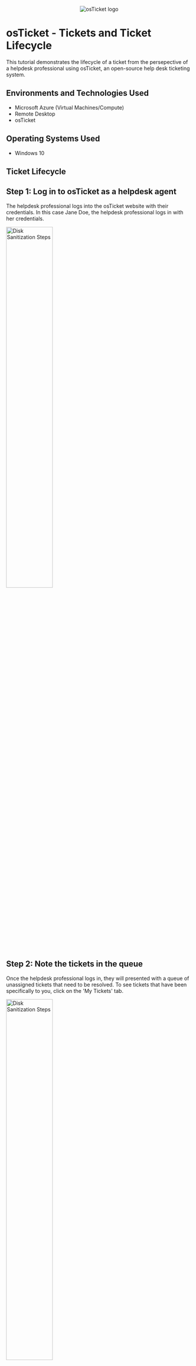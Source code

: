 <p align="center">
<img src="https://i.imgur.com/Clzj7Xs.png" alt="osTicket logo"/>
</p>

<h1>osTicket - Tickets and Ticket Lifecycle</h1>
This tutorial demonstrates the lifecycle of a ticket from the persepective of a helpdesk professional using osTicket, an open-source help desk ticketing system.<br />

<h2>Environments and Technologies Used</h2>

- Microsoft Azure (Virtual Machines/Compute)
- Remote Desktop
- osTicket

<h2>Operating Systems Used </h2>

- Windows 10</b> 


<h2>Ticket Lifecycle</h2>

<h2>Step 1: Log in to osTicket as a helpdesk agent</h2>
<p>
The helpdesk professional logs into the osTicket website with their credentials. In this case Jane Doe, the helpdesk professional logs in with her credentials.  
</p>

<p>
<img src="https://imgur.com/WR9ZTUD.png" width="50%" alt="Disk Sanitization Steps"/>
</p>
<p>

<h2>Step 2: Note the tickets in the queue</h2>

<p>Once the helpdesk professional logs in, they will presented with a queue of unassigned tickets that need to be resolved. To see tickets that have been specifically to you, click on the 'My Tickets' tab.</p>

<p>
<img src="https://imgur.com/n4veNDu.png" width="50%" alt="Disk Sanitization Steps"/>
</p>
<p>

<h2>Step 3: Read the ticket</h2>

<p>The helpdesk professional will read the ticket in order to gather the important details of the issue described by the user. Here the issue is that Adobe is not working.</p>

<p>
<img src="https://imgur.com/5iJZfEg.png" width="50%" alt="Disk Sanitization Steps"/>
</p>
<p>

<h2>Step 4: Assess the priority of the ticket</h2>

<p>When tickets arrive, the priority will often be initially determined by the user, so it may not have been accurately assessed according to the IT department's criteria. Here, we can read that the issue is that Adobe Reader is not working. As a helpdesk professional, you can determine and set the priority. In the image, helpdesk professinal Jane Doe decided that the priority is 'High'.</p>

<p>
<img src="https://imgur.com/ngoXGMw.png" width="50%" alt="Disk Sanitization Steps"/>
</p>
<p>

<h2>Step 5: Assign a ticket to an IT professional</h2>

<p>Either the queue manager or the helpdesk professional will decide who the ticket will be resolved by. They will assign the ticket to that individual. In this case, the ticket is assigned to 'Ben Lawson'. You can send the IT professional quick note as well at this point.</p>

<p>
<img src="https://imgur.com/lmtGOcF.png" width="50%" alt="Disk Sanitization Steps"/>
</p>
<p>

<p>
<img src="https://imgur.com/0Wk4l2Q.png" width="50%" alt="Disk Sanitization Steps"/>
</p>
<p>

<h2>Step 6: Determine the Service Level Agreement (SLA) level</h2>

<p>A Service Level Agreement is essentially a target for how long the ticekt will be open. Your company's will have guidelines to help you to determine this. In the image, we can see that the help desk professional has determined that Adobe not working is a Severity B, or mid-level problem.</p>

<p>
<img src="https://imgur.com/xs3Pw6v.png" width="50%" alt="Disk Sanitization Steps"/>
</p>
<p>

<p>
<img src="https://imgur.com/VxQmxM6.png" width="50%" alt="Disk Sanitization Steps"/>
</p>
<p>

<h2>Step 7: Notify the user who created the ticket</h2>

<p>Let the user who created the ticket know that you are taking action to resolve the problem. Inform them about any pertinent details, for example, how long it might take to resolve. In the image below, we see that Jane Doe informs, Ken, the user, that she has assigned the ticket and that Ken can expect the problem to be resolved within one hour.</p>

<p>
<img src="https://imgur.com/49f14xj.png" width="50%" alt="Disk Sanitization Steps"/>
</p>
<p>

<h2>Step 8: The Assigned IT Professional will fix the issue</h2>

<p>Ben, the IT professional who was assigned the ticket, has fixed the problem. He clicks 'resolved' on the ticket and adds a message to the thread informing other IT professionals that the ticket has been closed.</p>

<p>
<img src="https://imgur.com/mg1UJyB.png" width="50%" alt="Disk Sanitization Steps"/>
</p>
<p>

<h2>Step 9: The ticket will be removed from the queue</h2>

<p>In the image, we can see that the ticket has been removed from the overall queue of tickets.</p>

<p>
<img src="https://imgur.com/t5savIl.png" width="50%" alt="Disk Sanitization Steps"/>
</p>
<p>

